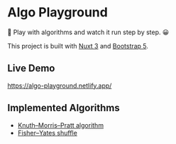 # Algo Playground

🎡 Play with algorithms and watch it run step by step. 😀

This project is built with [Nuxt 3](https://v3.nuxtjs.org) and [Bootstrap 5](https://getbootstrap.com/).

## Live Demo

<https://algo-playground.netlify.app/>

## Implemented Algorithms

- [Knuth–Morris–Pratt algorithm](https://algo-playground.netlify.app/alg/kmp)
- [Fisher–Yates shuffle](https://algo-playground.netlify.app/alg/shuffle)
